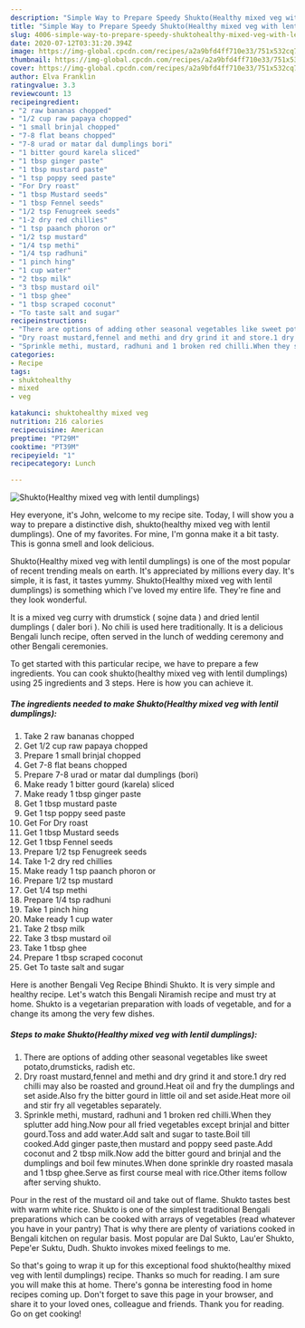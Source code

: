 ```yaml
---
description: "Simple Way to Prepare Speedy Shukto(Healthy mixed veg with lentil dumplings)"
title: "Simple Way to Prepare Speedy Shukto(Healthy mixed veg with lentil dumplings)"
slug: 4006-simple-way-to-prepare-speedy-shuktohealthy-mixed-veg-with-lentil-dumplings
date: 2020-07-12T03:31:20.394Z
image: https://img-global.cpcdn.com/recipes/a2a9bfd4ff710e33/751x532cq70/shuktohealthy-mixed-veg-with-lentil-dumplings-recipe-main-photo.jpg
thumbnail: https://img-global.cpcdn.com/recipes/a2a9bfd4ff710e33/751x532cq70/shuktohealthy-mixed-veg-with-lentil-dumplings-recipe-main-photo.jpg
cover: https://img-global.cpcdn.com/recipes/a2a9bfd4ff710e33/751x532cq70/shuktohealthy-mixed-veg-with-lentil-dumplings-recipe-main-photo.jpg
author: Elva Franklin
ratingvalue: 3.3
reviewcount: 13
recipeingredient:
- "2 raw bananas chopped"
- "1/2 cup raw papaya chopped"
- "1 small brinjal chopped"
- "7-8 flat beans chopped"
- "7-8 urad or matar dal dumplings bori"
- "1 bitter gourd karela sliced"
- "1 tbsp ginger paste"
- "1 tbsp mustard paste"
- "1 tsp poppy seed paste"
- "For Dry roast"
- "1 tbsp Mustard seeds"
- "1 tbsp Fennel seeds"
- "1/2 tsp Fenugreek seeds"
- "1-2 dry red chillies"
- "1 tsp paanch phoron or"
- "1/2 tsp mustard"
- "1/4 tsp methi"
- "1/4 tsp radhuni"
- "1 pinch hing"
- "1 cup water"
- "2 tbsp milk"
- "3 tbsp mustard oil"
- "1 tbsp ghee"
- "1 tbsp scraped coconut"
- "To taste salt and sugar"
recipeinstructions:
- "There are options of adding other seasonal vegetables like sweet potato,drumsticks, radish etc."
- "Dry roast mustard,fennel and methi and dry grind it and store.1 dry red chilli may also be roasted and ground.Heat oil and fry the dumplings and set aside.Also fry the bitter gourd in little oil and set aside.Heat more oil and stir fry all vegetables separately."
- "Sprinkle methi, mustard, radhuni and 1 broken red chilli.When they splutter add hing.Now pour all fried vegetables except brinjal and bitter gourd.Toss and add water.Add salt and sugar to taste.Boil till cooked.Add ginger paste,then mustard and poppy seed paste.Add coconut and 2 tbsp milk.Now add the bitter gourd and brinjal and the dumplings and boil few minutes.When done sprinkle dry roasted masala and 1 tbsp ghee.Serve as first course meal with rice.Other items follow after serving shukto."
categories:
- Recipe
tags:
- shuktohealthy
- mixed
- veg

katakunci: shuktohealthy mixed veg 
nutrition: 216 calories
recipecuisine: American
preptime: "PT29M"
cooktime: "PT39M"
recipeyield: "1"
recipecategory: Lunch

---
```



![Shukto(Healthy mixed veg with lentil dumplings)](https://img-global.cpcdn.com/recipes/a2a9bfd4ff710e33/751x532cq70/shuktohealthy-mixed-veg-with-lentil-dumplings-recipe-main-photo.jpg)

Hey everyone, it's John, welcome to my recipe site. Today, I will show you a way to prepare a distinctive dish, shukto(healthy mixed veg with lentil dumplings). One of my favorites. For mine, I'm gonna make it a bit tasty. This is gonna smell and look delicious.

Shukto(Healthy mixed veg with lentil dumplings) is one of the most popular of recent trending meals on earth. It's appreciated by millions every day. It's simple, it is fast, it tastes yummy. Shukto(Healthy mixed veg with lentil dumplings) is something which I've loved my entire life. They're fine and they look wonderful.

It is a mixed veg curry with drumstick ( sojne data ) and dried lentil dumplings ( daler bori ). No chili is used here traditionally. It is a delicious Bengali lunch recipe, often served in the lunch of wedding ceremony and other Bengali ceremonies.


To get started with this particular recipe, we have to prepare a few ingredients. You can cook shukto(healthy mixed veg with lentil dumplings) using 25 ingredients and 3 steps. Here is how you can achieve it.

<!--inarticleads1-->

##### The ingredients needed to make Shukto(Healthy mixed veg with lentil dumplings):

1. Take 2 raw bananas chopped
1. Get 1/2 cup raw papaya chopped
1. Prepare 1 small brinjal chopped
1. Get 7-8 flat beans chopped
1. Prepare 7-8 urad or matar dal dumplings (bori)
1. Make ready 1 bitter gourd (karela) sliced
1. Make ready 1 tbsp ginger paste
1. Get 1 tbsp mustard paste
1. Get 1 tsp poppy seed paste
1. Get For Dry roast
1. Get 1 tbsp Mustard seeds
1. Get 1 tbsp Fennel seeds
1. Prepare 1/2 tsp Fenugreek seeds
1. Take 1-2 dry red chillies
1. Make ready 1 tsp paanch phoron or
1. Prepare 1/2 tsp mustard
1. Get 1/4 tsp methi
1. Prepare 1/4 tsp radhuni
1. Take 1 pinch hing
1. Make ready 1 cup water
1. Take 2 tbsp milk
1. Take 3 tbsp mustard oil
1. Take 1 tbsp ghee
1. Prepare 1 tbsp scraped coconut
1. Get To taste salt and sugar


Here is another Bengali Veg Recipe Bhindi Shukto. It is very simple and healthy recipe. Let&#39;s watch this Bengali Niramish recipe and must try at home. Shukto is a vegetarian preparation with loads of vegetable, and for a change its among the very few dishes. 

<!--inarticleads2-->

##### Steps to make Shukto(Healthy mixed veg with lentil dumplings):

1. There are options of adding other seasonal vegetables like sweet potato,drumsticks, radish etc.
1. Dry roast mustard,fennel and methi and dry grind it and store.1 dry red chilli may also be roasted and ground.Heat oil and fry the dumplings and set aside.Also fry the bitter gourd in little oil and set aside.Heat more oil and stir fry all vegetables separately.
1. Sprinkle methi, mustard, radhuni and 1 broken red chilli.When they splutter add hing.Now pour all fried vegetables except brinjal and bitter gourd.Toss and add water.Add salt and sugar to taste.Boil till cooked.Add ginger paste,then mustard and poppy seed paste.Add coconut and 2 tbsp milk.Now add the bitter gourd and brinjal and the dumplings and boil few minutes.When done sprinkle dry roasted masala and 1 tbsp ghee.Serve as first course meal with rice.Other items follow after serving shukto.


Pour in the rest of the mustard oil and take out of flame. Shukto tastes best with warm white rice. Shukto is one of the simplest traditional Bengali preparations which can be cooked with arrays of vegetables (read whatever you have in your pantry) That is why there are plenty of variations cooked in Bengali kitchen on regular basis. Most popular are Dal Sukto, Lau&#39;er Shukto, Pepe&#39;er Suktu, Dudh. Shukto invokes mixed feelings to me. 

So that's going to wrap it up for this exceptional food shukto(healthy mixed veg with lentil dumplings) recipe. Thanks so much for reading. I am sure you will make this at home. There's gonna be interesting food in home recipes coming up. Don't forget to save this page in your browser, and share it to your loved ones, colleague and friends. Thank you for reading. Go on get cooking!
